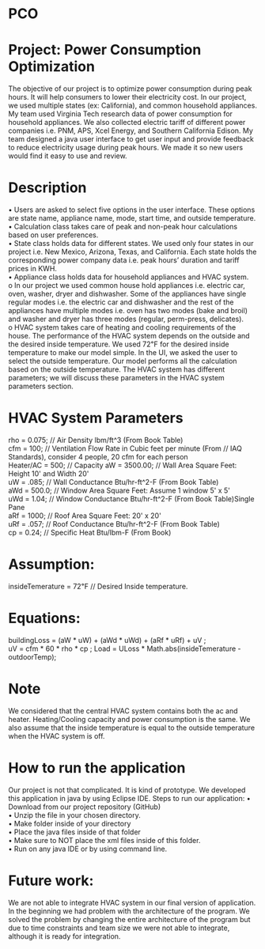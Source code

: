 # PCO
# Project: Power Consumption Optimization
The objective of our project is to optimize power consumption during peak hours.  It will help consumers to lower their electricity cost.  In our project, we used multiple states (ex: California), and common household appliances.  My team used Virginia Tech research data of power consumption for household appliances.  We also collected electric tariff of different power companies i.e. PNM, APS, Xcel Energy, and   Southern California Edison.  My team designed a java user interface to get user input and provide feedback to reduce electricity usage during peak hours.  We made it so new users would find it easy to use and review.
 
# Description
•		Users are asked to select five options in the user interface.  These options are state name, appliance name, mode, start time, and outside temperature.<br />
•		Calculation class takes care of peak and non-peak hour calculations based on user preferences.<br />
•		State class holds data for different states.  We used only four states in our project i.e. New Mexico, Arizona, Texas, and California.  Each state holds the corresponding power company data i.e. peak hours’ duration and tariff prices in KWH.<br />
•		Appliance class holds data for household appliances and HVAC system.<br />
o		In our project we used common house hold appliances i.e. electric car, oven, washer, dryer and dishwasher.  Some of the appliances have single regular modes i.e. the electric car and dishwasher and the rest of the appliances have multiple modes i.e. oven has two modes (bake and broil) and washer and dryer has three modes (regular, perm-press, delicates).<br />
o		HVAC system takes care of heating and cooling requirements of the house.  The performance of the HVAC system depends on the outside and the desired inside temperature.  We used 72℉ for the desired inside temperature to make our model simple. In the UI, we asked the user to select the outside temperature.  Our model performs all the calculation based on the outside temperature.  The HVAC system has different parameters; we will discuss these parameters in the HVAC system parameters section.
# HVAC System Parameters
rho = 0.075;  // Air Density lbm/ft^3 (From Book Table)<br />
cfm = 100;  // Ventilation Flow Rate in Cubic feet per minute (From
		// IAQ Standards), consider 4 people, 20 cfm for each person<br />
Heater/AC = 500; // Capacity
aW = 3500.00; // Wall Area Square Feet: Height 10' and Width 20'<br />
uW = .085; // Wall Conductance Btu/hr-ft^2-F (From Book Table)<br />
aWd = 500.0; // Window Area Square Feet: Assume 1 window 5' x 5'<br />
uWd = 1.04; // Window Conductance Btu/hr-ft^2-F (From Book Table)Single Pane<br />
aRf = 1000; // Roof Area Square Feet: 20' x 20'<br />
uRf = .057; // Roof Conductance Btu/hr-ft^2-F (From Book Table)<br />
cp = 0.24; // Specific Heat Btu/lbm-F (From Book)<br />
# Assumption:
insideTemerature = 72℉  // Desired Inside temperature.
# Equations:
buildingLoss = (aW * uW) + (aWd * uWd) + (aRf * uRf) + uV ;<br />
uV = cfm * 60 * rho * cp ;
Load = ULoss * Math.abs(insideTemerature - outdoorTemp);<br />

# Note
We considered that the central HVAC system contains both the ac and heater.  Heating/Cooling capacity and power consumption is the same.  We also assume that the inside temperature is equal to the outside temperature when the HVAC system is off. 
# How to run the application
Our project is not that complicated.  It is kind of prototype.  We developed this application in java by using Eclipse IDE.  Steps to run our application:
•	Download from our project repository (GitHub)<br />
•	Unzip the file in your chosen directory.<br />
•	Make folder inside of your directory<br />
•	Place the java files inside of that folder<br />
•	Make sure to NOT place the xml files inside of this folder.<br />
•	Run on any java IDE or by using command line.<br />
# Future work:
We are not able to integrate HVAC system in our final version of application. In the beginning we had problem with the architecture of the program. We solved the problem by changing the entire architecture of the program but due to time constraints and team size we were not able to integrate, although it is ready for integration.
